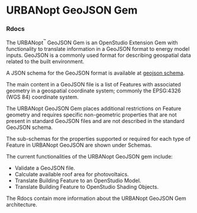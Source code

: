 # URBANopt GeoJSON Gem

### <StaticLink href="rdoc/">Rdocs</StaticLink>

The URBANopt<sup>&trade;</sup> GeoJSON Gem is an OpenStudio Extension Gem with functionality to translate
information in a GeoJSON format to energy model inputs.  GeoJSON is a commonly used
format for describing geospatial data related to the built environment. 

A JSON schema for the GeoJSON format is available at [geojson
schema](https://github.com/geojson/schema).

The main content in a GeoJSON file is a list of Features with associated geometry in a
geospatial coordinate system; commonly the EPSG:4326 (WGS 84) coordinate system.

The URBANopt GeoJSON Gem places additional restrictions on Feature geometry and requires
specific non-geometric properties that are not present in standard GeoJSON files and are
not described in the standard GeoJSON schema.

The sub-schemas for the properties supported or required for each type of Feature
in URBANopt GeoJSON are shown under Schemas.

The current functionalities of the URBANopt GeoJSON gem include:

- Validate a GeoJSON file.
- Calculate available roof area for photovoltaics.
- Translate Building Feature to an OpenStudio Model.
- Translate Building Feature to OpenStudio Shading Objects.

The <StaticLink href="rdoc/">Rdocs</StaticLink> contain more information about the URBANopt GeoJSON Gem architecture. 

